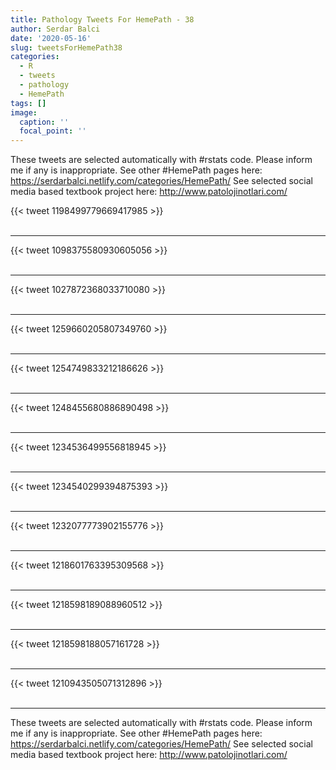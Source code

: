 ```yaml
---
title: Pathology Tweets For HemePath - 38
author: Serdar Balci
date: '2020-05-16'
slug: tweetsForHemePath38
categories:
  - R
  - tweets
  - pathology
  - HemePath
tags: []
image:
  caption: ''
  focal_point: ''
---
```



These tweets are selected automatically with #rstats code. Please inform me if any is inappropriate.
See other #HemePath pages here: https://serdarbalci.netlify.com/categories/HemePath/ 
See selected social media based textbook project here: http://www.patolojinotlari.com/

{{< tweet 1198499779669417985 >}}
<br>
<br>
<hr>
{{< tweet 1098375580930605056 >}}
<br>
<br>
<hr>
{{< tweet 1027872368033710080 >}}
<br>
<br>
<hr>
{{< tweet 1259660205807349760 >}}
<br>
<br>
<hr>
{{< tweet 1254749833212186626 >}}
<br>
<br>
<hr>
{{< tweet 1248455680886890498 >}}
<br>
<br>
<hr>
{{< tweet 1234536499556818945 >}}
<br>
<br>
<hr>
{{< tweet 1234540299394875393 >}}
<br>
<br>
<hr>
{{< tweet 1232077773902155776 >}}
<br>
<br>
<hr>
{{< tweet 1218601763395309568 >}}
<br>
<br>
<hr>
{{< tweet 1218598189088960512 >}}
<br>
<br>
<hr>
{{< tweet 1218598188057161728 >}}
<br>
<br>
<hr>
{{< tweet 1210943505071312896 >}}
<br>
<br>
<hr>


These tweets are selected automatically with #rstats code. Please inform me if any is inappropriate.
See other #HemePath pages here: https://serdarbalci.netlify.com/categories/HemePath/ 
See selected social media based textbook project here: http://www.patolojinotlari.com/
